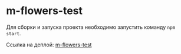 # m-flowers-test

Для сборки и запуска проекта необходимо запустить команду `npm start`.

Ссылка на деплой: [m-flowers-test](https://iamrealmarsel.github.io/m-flowers-test)
